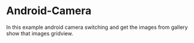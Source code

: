Android-Camera
==============

In this example  android camera switching and get the images from gallery  show that images gridview.
